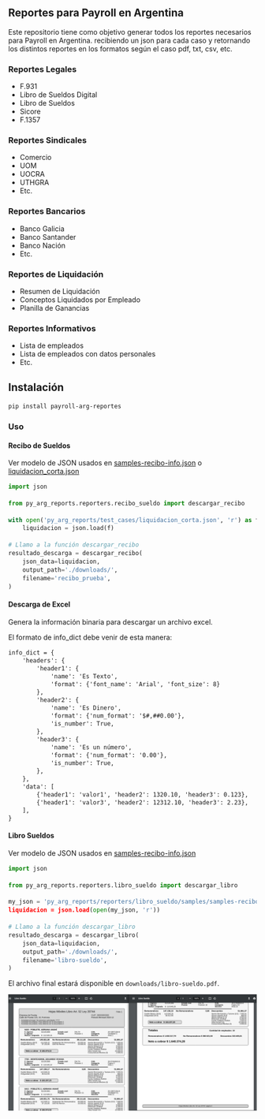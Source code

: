 ## Reportes para Payroll en Argentina

Este repositorio tiene como objetivo generar todos los reportes necesarios para Payroll en Argentina.
recibiendo un json para cada caso y retornando los distintos reportes en los formatos según el caso pdf, txt, csv, etc.

### Reportes Legales

- F.931
- Libro de Sueldos Digital
- Libro de Sueldos
- Sicore
- F.1357


### Reportes Sindicales

- Comercio
- UOM
- UOCRA
- UTHGRA
- Etc.


### Reportes Bancarios

- Banco Galicia
- Banco Santander
- Banco Nación
- Etc.


### Reportes de Liquidación

- Resumen de Liquidación
- Conceptos Liquidados por Empleado
- Planilla de Ganancias

### Reportes Informativos

- Lista de empleados
- Lista de empleados con datos personales
- Etc.


## Instalación

```bash
pip install payroll-arg-reportes
```

### Uso

#### Recibo de Sueldos

Ver modelo de JSON usados en [samples-recibo-info.json](py_arg_reports/reporters/samples/samples-recibo-info.json) o [liquidacion_corta.json](py_arg_reports/test_cases/liquidacion_corta.json)


```python
import json

from py_arg_reports.reporters.recibo_sueldo import descargar_recibo

with open('py_arg_reports/test_cases/liquidacion_corta.json', 'r') as f:
    liquidacion = json.load(f)

# Llamo a la función descargar_recibo
resultado_descarga = descargar_recibo(
    json_data=liquidacion,
    output_path='./downloads/',
    filename='recibo_prueba',
)
```

#### Descarga de Excel
Genera la información binaria para descargar un archivo excel.

El formato de info_dict debe venir de esta manera:

```
info_dict = {
    'headers': {
        'header1': {
            'name': 'Es Texto',
            'format': {'font_name': 'Arial', 'font_size': 8}
        },
        'header2': {
            'name': 'Es Dinero',
            'format': {'num_format': '$#,##0.00'},
            'is_number': True,
        },
        'header3': {
            'name': 'Es un número',
            'format': {'num_format': '0.00'},
            'is_number': True,
        },
    },
    'data': [
        {'header1': 'valor1', 'header2': 1320.10, 'header3': 0.123},
        {'header1': 'valor3', 'header2': 12312.10, 'header3': 2.23},
    ],
}
```

#### Libro Sueldos

Ver modelo de JSON usados en [samples-recibo-info.json](py_arg_reports/reporters/libro_sueldo/samples/samples-recibo-info.json)


```python
import json

from py_arg_reports.reporters.libro_sueldo import descargar_libro

my_json = 'py_arg_reports/reporters/libro_sueldo/samples/samples-recibo-info.json
liquidacion = json.load(open(my_json, 'r'))

# Llamo a la función descargar_libro
resultado_descarga = descargar_libro(
    json_data=liquidacion,
    output_path='./downloads/',
    filename='libro-sueldo',
)
```

El archivo final estará disponible en `downloads/libro-sueldo.pdf`.  

![Libro Sueldos](docs/images/libro-sueldo.png)

